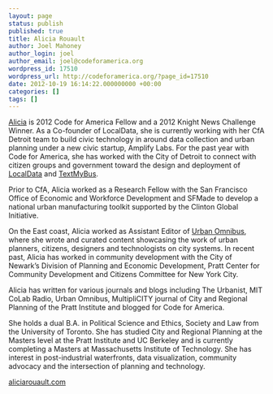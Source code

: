 ```yaml
---
layout: page
status: publish
published: true
title: Alicia Rouault
author: Joel Mahoney
author_login: joel
author_email: joel@codeforamerica.org
wordpress_id: 17510
wordpress_url: http://codeforamerica.org/?page_id=17510
date: 2012-10-19 16:14:22.000000000 +00:00
categories: []
tags: []
---
```

<p><a href="http://aliciarouault.com/" target="_blank">Alicia</a> is 2012 Code for America Fellow and a 2012 Knight News Challenge Winner. As a Co-founder of LocalData, she is currently working with her CfA Detroit team to build civic technology in around data collection and urban planning under a new civic startup, Amplify Labs. For the past year with Code for America, she has worked with the City of Detroit to connect with citizen groups and government toward the design and deployment of <a href="http://golocaldata.com/" target="_blank">LocalData</a> and <a href="http://textmybus.com/" target="_blank">TextMyBus</a>.

Prior to CfA, Alicia worked as a Research Fellow with the San Francisco Office of Economic and Workforce Development and SFMade to develop a national urban manufacturing toolkit supported by the Clinton Global Initiative.

On the East coast, Alicia worked as Assistant Editor of <a href="urbanomnibus.net" target="_blank">Urban Omnibus</a>, where she wrote and curated content showcasing the work of urban planners, citizens, designers and technologists on city systems. In recent past, Alicia has worked in community development with the City of Newark’s Division of Planning and Economic Development, Pratt Center for Community Development and Citizens Committee for New York City.

Alicia has written for various journals and blogs including The Urbanist, MIT CoLab Radio, Urban Omnibus, MultipliCITY journal of City and Regional Planning of the Pratt Institute and blogged for Code for America.

She holds a dual B.A. in Political Science and Ethics, Society and Law from the University of Toronto. She has studied City and Regional Planning at the Masters level at the Pratt Institute and UC Berkeley and is currently completing a Masters at Massachusetts Institute of Technology. She has interest in post-industrial waterfronts, data visualization, community advocacy and the intersection of planning and technology. </p>

<a href="http://aliciarouault.com/" target="_blank">aliciarouault.com</a>

<!--<iframe src="http://player.vimeo.com/video/51315325" width="500" height="281" frameborder="0" webkitAllowFullScreen mozallowfullscreen allowFullScreen></iframe>-->
